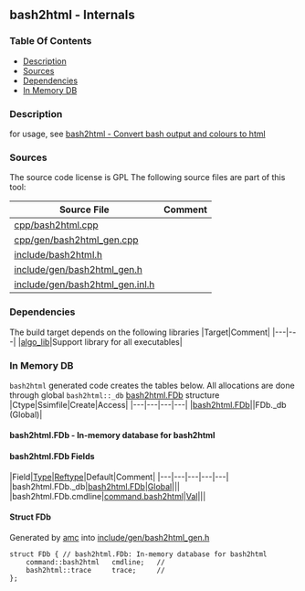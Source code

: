## bash2html - Internals


### Table Of Contents
<a href="#table-of-contents"></a>
<!-- dev.mdmark  mdmark:MDSECTION  state:BEG_AUTO  param:Toc -->
* [Description](#description)
* [Sources](#sources)
* [Dependencies](#dependencies)
* [In Memory DB](#in-memory-db)

<!-- dev.mdmark  mdmark:MDSECTION  state:END_AUTO  param:Toc -->

### Description
<a href="#description"></a>
<!-- dev.mdmark  mdmark:MDSECTION  state:BEG_AUTO  param:Description -->
for usage, see [bash2html - Convert bash output and colours to html](/txt/exe/bash2html/README.md)

<!-- dev.mdmark  mdmark:MDSECTION  state:END_AUTO  param:Description -->

### Sources
<a href="#sources"></a>
<!-- dev.mdmark  mdmark:MDSECTION  state:BEG_AUTO  param:Sources -->
The source code license is GPL
The following source files are part of this tool:

|Source File|Comment|
|---|---|
|[cpp/bash2html.cpp](/cpp/bash2html.cpp)||
|[cpp/gen/bash2html_gen.cpp](/cpp/gen/bash2html_gen.cpp)||
|[include/bash2html.h](/include/bash2html.h)||
|[include/gen/bash2html_gen.h](/include/gen/bash2html_gen.h)||
|[include/gen/bash2html_gen.inl.h](/include/gen/bash2html_gen.inl.h)||

<!-- dev.mdmark  mdmark:MDSECTION  state:END_AUTO  param:Sources -->

### Dependencies
<a href="#dependencies"></a>
<!-- dev.mdmark  mdmark:MDSECTION  state:BEG_AUTO  param:Dependencies -->
The build target depends on the following libraries
|Target|Comment|
|---|---|
|[algo_lib](/txt/lib/algo_lib/README.md)|Support library for all executables|

<!-- dev.mdmark  mdmark:MDSECTION  state:END_AUTO  param:Dependencies -->

### In Memory DB
<a href="#in-memory-db"></a>
<!-- dev.mdmark  mdmark:MDSECTION  state:BEG_AUTO  param:Imdb -->
`bash2html` generated code creates the tables below.
All allocations are done through global `bash2html::_db` [bash2html.FDb](#bash2html-fdb) structure
|Ctype|Ssimfile|Create|Access|
|---|---|---|---|
|[bash2html.FDb](#bash2html-fdb)||FDb._db (Global)|

#### bash2html.FDb - In-memory database for bash2html
<a href="#bash2html-fdb"></a>

#### bash2html.FDb Fields
<a href="#bash2html-fdb-fields"></a>
|Field|[Type](/txt/ssimdb/dmmeta/ctype.md)|[Reftype](/txt/ssimdb/dmmeta/reftype.md)|Default|Comment|
|---|---|---|---|---|
|bash2html.FDb._db|[bash2html.FDb](/txt/exe/bash2html/internals.md#bash2html-fdb)|[Global](/txt/exe/amc/reftypes.md#global)|||
|bash2html.FDb.cmdline|[command.bash2html](/txt/protocol/command/README.md#command-bash2html)|[Val](/txt/exe/amc/reftypes.md#val)|||

#### Struct FDb
<a href="#struct-fdb"></a>
Generated by [amc](/txt/exe/amc/README.md) into [include/gen/bash2html_gen.h](/include/gen/bash2html_gen.h)
```
struct FDb { // bash2html.FDb: In-memory database for bash2html
    command::bash2html   cmdline;   //
    bash2html::trace     trace;     //
};
```

<!-- dev.mdmark  mdmark:MDSECTION  state:END_AUTO  param:Imdb -->

